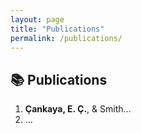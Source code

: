 ```yaml
---
layout: page
title: "Publications"
permalink: /publications/
---
```


## 📚 Publications

1. **Çankaya, E. Ç.**, & Smith…  
2. …
